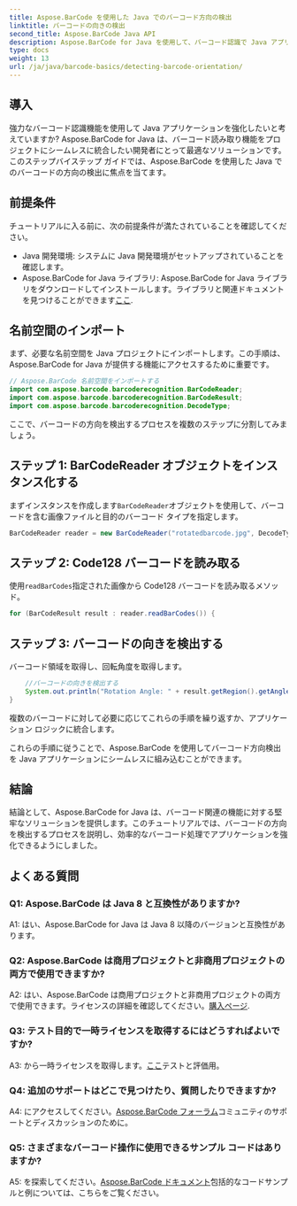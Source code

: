 ```yaml
---
title: Aspose.BarCode を使用した Java でのバーコード方向の検出
linktitle: バーコードの向きの検出
second_title: Aspose.BarCode Java API
description: Aspose.BarCode for Java を使用して、バーコード認識で Java アプリケーションを強化します。ステップバイステップのガイドに従って、バーコードの方向を簡単に検出します。
type: docs
weight: 13
url: /ja/java/barcode-basics/detecting-barcode-orientation/
---
```

## 導入

強力なバーコード認識機能を使用して Java アプリケーションを強化したいと考えていますか? Aspose.BarCode for Java は、バーコード読み取り機能をプロジェクトにシームレスに統合したい開発者にとって最適なソリューションです。このステップバイステップ ガイドでは、Aspose.BarCode を使用した Java でのバーコードの方向の検出に焦点を当てます。

## 前提条件

チュートリアルに入る前に、次の前提条件が満たされていることを確認してください。

- Java 開発環境: システムに Java 開発環境がセットアップされていることを確認します。
-  Aspose.BarCode for Java ライブラリ: Aspose.BarCode for Java ライブラリをダウンロードしてインストールします。ライブラリと関連ドキュメントを見つけることができます[ここ](https://releases.aspose.com/barcode/java/).

## 名前空間のインポート

まず、必要な名前空間を Java プロジェクトにインポートします。この手順は、Aspose.BarCode for Java が提供する機能にアクセスするために重要です。

```java
// Aspose.BarCode 名前空間をインポートする
import com.aspose.barcode.barcoderecognition.BarCodeReader;
import com.aspose.barcode.barcoderecognition.BarCodeResult;
import com.aspose.barcode.barcoderecognition.DecodeType;
```

ここで、バーコードの方向を検出するプロセスを複数のステップに分割してみましょう。

## ステップ 1: BarCodeReader オブジェクトをインスタンス化する

まずインスタンスを作成します`BarCodeReader`オブジェクトを使用して、バーコードを含む画像ファイルと目的のバーコード タイプを指定します。

```java
BarCodeReader reader = new BarCodeReader("rotatedbarcode.jpg", DecodeType.CODE_128);
```

## ステップ 2: Code128 バーコードを読み取る

使用`readBarCodes`指定された画像から Code128 バーコードを読み取るメソッド。

```java
for (BarCodeResult result : reader.readBarCodes()) {
```

## ステップ 3: バーコードの向きを検出する

バーコード領域を取得し、回転角度を取得します。

```java
    //バーコードの向きを検出する
    System.out.println("Rotation Angle: " + result.getRegion().getAngle());
}
```

複数のバーコードに対して必要に応じてこれらの手順を繰り返すか、アプリケーション ロジックに統合します。

これらの手順に従うことで、Aspose.BarCode を使用してバーコード方向検出を Java アプリケーションにシームレスに組み込むことができます。

## 結論

結論として、Aspose.BarCode for Java は、バーコード関連の機能に対する堅牢なソリューションを提供します。このチュートリアルでは、バーコードの方向を検出するプロセスを説明し、効率的なバーコード処理でアプリケーションを強化できるようにしました。

## よくある質問

### Q1: Aspose.BarCode は Java 8 と互換性がありますか?

A1: はい、Aspose.BarCode for Java は Java 8 以降のバージョンと互換性があります。

### Q2: Aspose.BarCode は商用プロジェクトと非商用プロジェクトの両方で使用できますか?

 A2: はい、Aspose.BarCode は商用プロジェクトと非商用プロジェクトの両方で使用できます。ライセンスの詳細を確認してください。[購入ページ](https://purchase.aspose.com/buy).

### Q3: テスト目的で一時ライセンスを取得するにはどうすればよいですか?

 A3: から一時ライセンスを取得します。[ここ](https://purchase.aspose.com/temporary-license/)テストと評価用。

### Q4: 追加のサポートはどこで見つけたり、質問したりできますか?

 A4: にアクセスしてください。[Aspose.BarCode フォーラム](https://forum.aspose.com/c/barcode/13)コミュニティのサポートとディスカッションのために。

### Q5: さまざまなバーコード操作に使用できるサンプル コードはありますか?

 A5: を探索してください。[Aspose.BarCode ドキュメント](https://reference.aspose.com/barcode/java/)包括的なコードサンプルと例については、こちらをご覧ください。